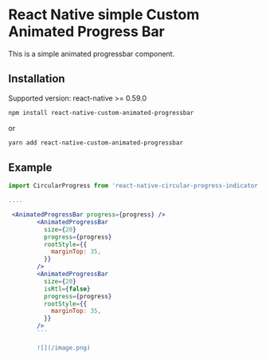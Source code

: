 # React Native simple Custom Animated Progress Bar

This is a simple animated progressbar component.


## Installation

 Supported version: react-native >= 0.59.0

  ```bash
  npm install react-native-custom-animated-progressbar
  ```
  
  or
  
  ```bash
  yarn add react-native-custom-animated-progressbar
  ```


  ## Example
```jsx
import CircularProgress from 'react-native-circular-progress-indicator';

....

 <AnimatedProgressBar progress={progress} />
        <AnimatedProgressBar
          size={20}
          progress={progress}
          rootStyle={{
            marginTop: 35,
          }}
        />
        <AnimatedProgressBar
          size={20}
          isRtl={false}
          progress={progress}
          rootStyle={{
            marginTop: 35,
          }}
        />
        ```

        ![](/image.png)
